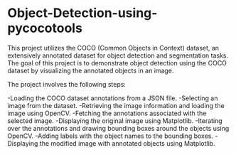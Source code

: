 # Object-Detection-using-pycocotools
This project utilizes the COCO (Common Objects in Context) dataset, an extensively annotated dataset for object detection and segmentation tasks. The goal of this project is to demonstrate object detection using the COCO dataset by visualizing the annotated objects in an image.

The project involves the following steps:

-Loading the COCO dataset annotations from a JSON file.
-Selecting an image from the dataset.
-Retrieving the image information and loading the image using OpenCV.
-Fetching the annotations associated with the selected image.
-Displaying the original image using Matplotlib.
-Iterating over the annotations and drawing bounding boxes around the objects using OpenCV.
-Adding labels with the object names to the bounding boxes.
-Displaying the modified image with annotated objects using Matplotlib.
